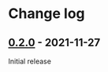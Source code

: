 # Change log

## [0.2.0] - 2021-11-27

Initial release

[0.2.0]: https://github.com/k-sriram/negargparse/releses/tag/0.2.0
